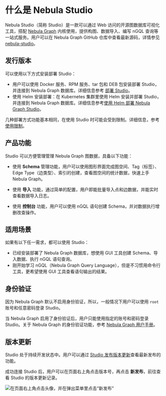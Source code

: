 # 什么是 Nebula Studio

Nebula Studio（简称 Studio）是一款可以通过 Web 访问的开源图数据库可视化工具，搭配 [Nebula Graph](../../README.md) 内核使用，提供构图、数据导入、编写 nGQL 查询等一站式服务。用户可以在 Nebula Graph GitHub 仓库中查看最新源码，详情参见 [nebula-studio](https://github.com/vesoft-inc/nebula-studio)。

## 发行版本

可以使用以下方式安装部署 Studio：

- 用户可以使用 Docker 服务、RPM 服务、tar 包和 DEB 包安装部署 Studio，并连接到 Nebula Graph 数据库。详细信息参考 [部署 Studio](../deploy-connect/st-ug-deploy.md)。
- 使用 Helm 安装部署：在 Kubernetes 集群里使用 Helm 安装并部署 Studio，并连接到 Nebula Graph 数据库。详细信息参考[使用 Helm 部署 Nebula Graph Studio](../deploy-connect/st-ug-deploy-by-helm.md)。

<!--
- 云服务版本：用户可以在 Nebula Graph Cloud Service 上创建 Nebula Graph 数据库实例，并一键直连云服务版 Studio。详细信息参考 [Nebula Graph Cloud Service 用户手册](https://cloud-docs.nebula-graph.com.cn/cn/posts/manage-instances/dbaas-ug-connect-nebulastudio/ "点击前往 Nebula Graph Cloud Service 用户手册")。
-->

几种部署方式功能基本相同，在使用 Studio 时可能会受到限制。详细信息，参考[使用限制](st-ug-limitations.md)。

## 产品功能

Studio 可以方便管理管理 Nebula Graph 图数据，具备以下功能：

  - 使用 **Schema** 管理功能，用户可以使用图形界面完成图空间、Tag（标签）、Edge Type（边类型）、索引的创建，查看图空间的统计数据，快速上手 Nebula Graph。
  
  - 使用 **导入** 功能，通过简单的配置，用户即能批量导入点和边数据，并能实时查看数据导入日志。

  - 使用 **控制台** 功能，用户可以使用 nGQL 语句创建 Schema，并对数据执行增删改查操作。

## 适用场景

如果有以下任一需求，都可以使用 Studio：

- 已经安装部署了 Nebula Graph 数据库，想使用 GUI 工具创建 Schema、导入数据、执行 nGQL 语句查询。
- 刚开始学习 nGQL（Nebula Graph Query Language），但是不习惯用命令行工具，更希望使用 GUI 工具查看语句输出的结果。

## 身份验证

<!--
对于云服务版 Studio，只有操作权限为 **ROOT** 和 **USER** 的 Nebula Graph Cloud 用户可以登录 Studio。详细信息参考 [配套的应用（Dashboard/Studio/Explorer）](../../nebula-cloud/5.solution/5.1.supporting-application.md)。
-->

因为 Nebula Graph 默认不启用身份验证，所以，一般情况下用户可以使用 `root` 账号和任意密码登录 Studio。

当 Nebula Graph 启用了身份验证后，用户只能使用指定的账号和密码登录 Studio。关于 Nebula Graph 的身份验证功能，参考 [Nebula Graph 用户手册](../../7.data-security/1.authentication/1.authentication.md "点击前往 Nebula Graph 官网")。

## 版本更新

Studio 处于持续开发状态中。用户可以通过 [Studio 发布版本更新](../about-studio/st-ug-release-note.md)查看最新发布的功能。

<!-- 

## 云服务版 Studio

对于云服务版 Studio，以 Nebula Graph Cloud Service 上实际部署的版本为准，用户不能自行更新 Studio 版本。当前公测环境里的 Studio 版本为 v{{ studio.base111b }}。

-->

成功连接 Studio 后，用户可以在页面右上角点击版本号，再点击 **新发布**，前往查看 Studio 的版本更新记录。

![在页面右上角点击头像，并在弹出菜单里点击“新发布”](https://docs-cdn.nebula-graph.com.cn/figures/st-ug-014-1.png)
